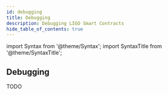 ```yaml
---
id: debugging
title: Debugging
description: Debugging LIGO Smart Contracts
hide_table_of_contents: true
---
```


import Syntax from '@theme/Syntax';
import SyntaxTitle from '@theme/SyntaxTitle';

## Debugging

TODO